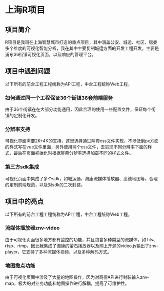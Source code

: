 # 上海R项目

## 项目简介
R项目是我司在上海智慧城市打造的重点项目，其中涵盖公安、城运、社区、居委多个维度的可视化智能分析，我在其中主要复制城运方面的开发工程开发，主要是浦东36街镇可视化页面，以及响应的管理平台。

## 项目中遇到问题
以下所有的前台工程工程统称为API工程，中台工程统称Web工程，
### 如何通过同一个工程保证36个街镇36套前端服务
由于36个街镇在在大部分功能通用，因此合理的使用一些配置文件，保证每个街镇的定制化开发。
### 分辨率支持
可视化界面需要2K+4K的支持，这里选择通过两套css文件实现，不涉及到px方面的样式写在vue文件里面，另外使用两个css文件，去实现不同分辨率下面的样式，最后在页面初始化时根据屏幕分辨率选择加载不同的样式文件。
### 第三方sdk集成
可视化页面中集成了多个sdk，如城运通，海康流媒体播放器、高德地图等，合理的定制前端规范，以及对sdk的二次封装。

## 项目中的亮点
以下所有的前台工程工程统称为API工程，中台工程统称Web工程，
### 流媒体播放器znv-video
由于可视化页面很多地方都有监控的功能，并且包含多种类型的流媒体，如 hls、rtsp、rtmp，因此我集成了海康的萤石播放器以及网上开源的video.js输出了znv-player，它支持了多种流媒体视频、以及多种解码方式。
### 地图撒点功能
由于可视化页面中涉及了大量的地图操作，因为对高德API进行封装输入znv-map，极大的对业务功能和地图操作进行解耦，提高了可维护性。
